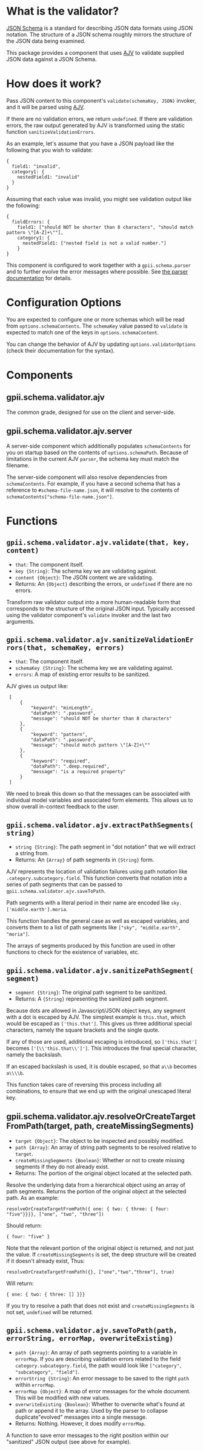 # What is the validator?

[JSON Schema](http://json-schema.org/) is a standard for describing JSON data formats using JSON notation.  The structure of a JSON schema roughly mirrors the structure of the JSON data being examined.

This package provides a component that uses [AJV](https://github.com/epoberezkin/ajv) to validate supplied JSON data against a JSON Schema.

# How does it work?

Pass JSON content to this component's `validate(schemaKey, JSON)` invoker, and it
will be parsed using [AJV](https://github.com/epoberezkin/ajv).

If there are no validation errors, we return `undefined`.  If there are validation errors, the raw output generated by
AJV is transformed using the static function `sanitizeValidationErrors`.

As an example, let's assume that you have a JSON payload like the following that you wish to validate:

  ```
  {
    field1: "invalid",
    category1: {
      nestedField1: "invalid"
    }
  }
  ```

Assuming that each value was invalid, you might see validation output like the following:

  ```
  {
    fieldErrors: {
      field1: ["should NOT be shorter than 8 characters", "should match pattern \"[A-Z]+\""],
      category1: {
        nestedField1: ["nested field is not a valid number."]
      }
  }
  ```

This component is configured to work together with a `gpii.schema.parser` and to further evolve the error messages where possible.  See [the parser documentation](parser.md) for details.

# Configuration Options

You are expected to configure one or more schemas which will be read from `options.schemaContents`.  The `schemaKey`
value passed to `validate` is expected to match one of the keys in `options.schemaContent`.

You can change the behavior of AJV by updating `options.validatorOptions` (check their documentation for the syntax).

# Components

## gpii.schema.validator.ajv

The common grade, designed for use on the client and server-side.

## gpii.schema.validator.ajv.server

A server-side component which additionally populates `schemaContents` for you on startup based on the contents of `options.schemaPath`.  Because of limitations in the current AJV `parser`, the schema key must match the filename.

The server-side component will also resolve dependencies from `schemaContents`.  For example, if you have a second schema that has a reference to `#schema-file-name.json`, it will resolve to the contents of `schemaContents["schema-file-name.json"]`.

# Functions

## `gpii.schema.validator.ajv.validate(that, key, content)`

* `that`: The component itself.
* `key {String}`:  The schema key we are validating against.
* `content {Object}`: The JSON content we are validating.
* Returns: An `{Object}` describing the errors, or `undefined` if there are no errors.

Transform raw validator output into a more human-readable form that corresponds to the structure of the original JSON input.  Typically accessed using the validator component's `validate` invoker and the last two arguments.


## `gpii.schema.validator.ajv.sanitizeValidationErrors(that, schemaKey, errors)`

* `that`: The component itself.
* `schemaKey {String}`: The schema key we are validating against.
* `errors`: A map of existing error results to be sanitized.

 AJV gives us output like:

```
 [
     {
         "keyword": "minLength",
         "dataPath": ".password",
         "message": "should NOT be shorter than 8 characters"
     },
     {
         "keyword": "pattern",
         "dataPath": ".password",
         "message": "should match pattern \"[A-Z]+\""
     },
     {
         "keyword": "required",
         "dataPath": ".deep.required",
         "message": "is a required property"
     }
 ]
```

 We need to break this down so that the messages can be associated with individual model variables and associated form elements.  This allows us to show overall in-context feedback to the user.


## `gpii.schema.validator.ajv.extractPathSegments(string)`

* `string {String}`: The path segment in "dot notation" that we will extract a string from.
* Returns: An `{Array}` of path segments in `{String}` form.

AJV represents the location of validation failures using path notation like `.category.subcategory.field`.  This function converts that notation into a series of path segments that can be passed to `gpii.schema.validator.ajv.saveToPath`.

Path segments with a literal period in their name are encoded like `sky.['middle.earth'].moria`.

This function handles the general case as well as escaped variables, and converts them to a list of path segments like `["sky", "middle.earth", "moria"]`.

The arrays of segments produced by this function are used in other functions to check for the existence of variables, etc.


## `gpii.schema.validator.ajv.sanitizePathSegment(segment)`

* `segment {String}`: The original path segment to be sanitized.
* Returns: A `{String}` representing the sanitized path segment.

Because dots are allowed in Javascript/JSON object keys, any segment with a dot is escaped by AJV.  The simplest example is `this.that`, which would be escaped as `['this.that']`.  This gives us three additional special characters, namely the square brackets and the single quote.

If any of those are used, additional escaping is introduced, so `['this.that']` becomes `['[\\'this.that\\']']`.  This introduces the final special character, namely the backslash.

If an escaped backslash is used, it is double escaped, so that `a\\b` becomes `a\\\\b`.

This function takes care of reversing this process including all combinations, to ensure that we end up with the original unescaped literal key.


## gpii.schema.validator.ajv.resolveOrCreateTargetFromPath(target, path, createMissingSegments)

* `target {Object}`:  The object to be inspected and possibly modified.
* `path {Array}`: An array of string path segments to be resolved relative to `target`.
* `createMissingSegments {Boolean}`: Whether or not to create missing segments if they do not already exist.
* Returns: The portion of the original object located at the selected path.

 Resolve the underlying data from a hierarchical object using an array of path segments. Returns the portion of the original object at the selected path.  As an example:

 `resolveOrCreateTargetFromPath({ one: { two: { three: { four: "five"}}}}, ["one", "two", "three"])`

 Should return:

 `{ four: "five" }`

 Note that the relevant portion of the original object is returned, and not just the value.  If
 `createMissingSegments` is set, the deep structure will be created if it doesn't already exist, Thus:

 `resolveOrCreateTargetFromPath({}, ["one","two","three"], true)`

 Will return:

 `{ one: { two: { three: [] }}}`

 If you try to resolve a path that does not exist and `createMissingSegments` is not set, `undefined` will be returned.

## `gpii.schema.validator.ajv.saveToPath(path, errorString, errorMap, overwriteExisting)`

* `path {Array}`: An array of path segments pointing to a variable in `errorMap`.  If you are describing validation errors related to the field `category.subcategory.field`, the path would look like `["category", "subcategory", "field"]`.
* `errorString {String}`: An error message to be saved to the right `path` within `errorMap`.
* `errorMap {Object}`: A map of error messages for the whole document.  This will be modified with new values.
* `overwriteExisting {Boolean}`: Whether to overwrite what's found at path or append it to the array.  Used by the parser to collapse duplicate"evolved" messages into a single message.
* Returns:  Nothing.  However, it does modify `errorMap`.

A function to save error messages to the right position within our "sanitized" JSON output (see above for example).
